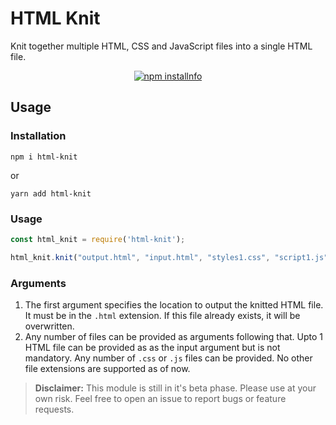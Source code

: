 # HTML Knit
Knit together multiple HTML, CSS and JavaScript files into a single HTML file.
<p align="center">
  <a href="https://nodei.co/npm/html-knit/"><img src="https://nodei.co/npm/html-knit.png?downloads=true&stars=true" alt="npm installnfo" /></a>
</p>

## Usage 

### Installation
```
npm i html-knit
```
or 
```
yarn add html-knit
```

### Usage
```js
const html_knit = require('html-knit');

html_knit.knit("output.html", "input.html", "styles1.css", "script1.js" ...);
```

### Arguments
1. The first argument specifies the location to output the knitted HTML file. It must be in the `.html` extension. If this file already exists, it will be overwritten. 
2. Any number of files can be provided as arguments following that. Upto 1 HTML file can be provided as as the input argument but is not mandatory. Any number of `.css` or `.js` files can be provided. No other file extensions are supported as of now.  

> **Disclaimer:** This module is still in it's beta phase. Please use at your own risk. Feel free to open an issue to report bugs or feature requests.

